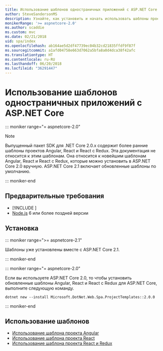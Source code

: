```yaml
---
title: Использование шаблонов одностраничных приложений с ASP.NET Core
author: SteveSandersonMS
description: Узнайте, как установить и начать использовать шаблоны проектов одностраничных приложений (SPA) в ASP.NET Core.
monikerRange: '>= aspnetcore-2.0'
ms.author: scaddie
ms.custom: mvc
ms.date: 02/21/2018
uid: spa/index
ms.openlocfilehash: ab164ae5d2df47739ec04b32cd21835ffdf9f87f
ms.sourcegitcommit: a1afd04758e663d7062a5bfa8a0d4dca38f42afc
ms.translationtype: HT
ms.contentlocale: ru-RU
ms.lasthandoff: 06/20/2018
ms.locfileid: "36291447"
---
```

# <a name="use-the-single-page-application-templates-with-aspnet-core"></a>Использование шаблонов одностраничных приложений с ASP.NET Core

::: moniker range="= aspnetcore-2.0"

> [!NOTE]
> Выпущенный пакет SDK для .NET Core 2.0.x содержит более ранние шаблоны проектов Angular, React и React с Redux. Эта документация не относится к этим шаблонам. Она относится к новейшим шаблонам Angular, React и React с Redux, которые можно установить в ASP.NET Core 2.0 вручную. ASP.NET Core 2.1 включает обновленные шаблоны по умолчанию.

::: moniker-end

## <a name="prerequisites"></a>Предварительные требования

* [!INCLUDE [](~/includes/net-core-sdk-download-link.md)]
* [Node.js](https://nodejs.org) 6 или более поздней версии

## <a name="installation"></a>Установка

::: moniker range=">= aspnetcore-2.1"

Шаблоны уже установлены вместе с ASP.NET Core 2.1.

::: moniker-end

::: moniker range="= aspnetcore-2.0"

Если вы используете ASP.NET Core 2.0, то чтобы установить обновленные шаблоны Angular, React и React с Redux для ASP.NET Core, выполните следующую команду.

```console
dotnet new --install Microsoft.DotNet.Web.Spa.ProjectTemplates::2.0.0
```

::: moniker-end

## <a name="use-the-templates"></a>Использование шаблонов

* [Использование шаблона проекта Angular](xref:spa/angular)
* [Использование шаблона проекта React](xref:spa/react)
* [Использование шаблона проекта React и Redux](xref:spa/react-with-redux)
